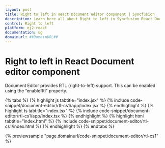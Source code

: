 ```yaml
---
layout: post
title: Right to left in React Document editor component | Syncfusion
description: Learn here all about Right to left in Syncfusion React Document editor component of Syncfusion Essential JS 2 and more.
control: Right to left 
platform: ej2-react
documentation: ug
domainurl: ##DomainURL##
---
```


# Right to left in React Document editor component

Document Editor provides RTL (right-to-left) support. This can be enabled using the “enableRtl” property.

{% tabs %}
{% highlight js tabtitle="index.jsx" %}
{% include code-snippet/document-editor/rtl-cs1/app/index.jsx %}
{% endhighlight %}
{% highlight ts tabtitle="index.tsx" %}
{% include code-snippet/document-editor/rtl-cs1/app/index.tsx %}
{% endhighlight %}
{% highlight html tabtitle="index.html" %}
{% include code-snippet/document-editor/rtl-cs1/index.html %}
{% endhighlight %}
{% endtabs %}
        
{% previewsample "page.domainurl/code-snippet/document-editor/rtl-cs1" %}